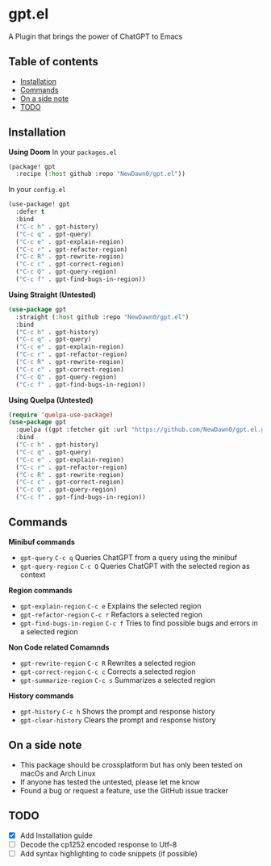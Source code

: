 # gpt.el
A Plugin that brings the power of ChatGPT to Emacs

## Table of contents
* [Installation](#installation)
* [Commands](#commands)
* [On a side note](#on-a-side-note)
* [TODO](#todo)

## Installation
**Using Doom**
In your `packages.el`
```lisp
(package! gpt
  :recipe (:host github :repo "NewDawn0/gpt.el"))
```
In your `config.el`
```lisp
(use-package! gpt
  :defer t
  :bind
  ("C-c h" . gpt-history)
  ("C-c q" . gpt-query)
  ("C-c e" . gpt-explain-region)
  ("C-c r" . gpt-refactor-region)
  ("C-c R" . gpt-rewrite-region)
  ("C-c c" . gpt-correct-region)
  ("C-c Q" . gpt-query-region)
  ("C-c f" . gpt-find-bugs-in-region))
```

**Using Straight (Untested)**
```lisp
(use-package gpt
  :straight (:host github :repo "NewDawn0/gpt.el")
  :bind
  ("C-c h" . gpt-history)
  ("C-c q" . gpt-query)
  ("C-c e" . gpt-explain-region)
  ("C-c r" . gpt-refactor-region)
  ("C-c R" . gpt-rewrite-region)
  ("C-c c" . gpt-correct-region)
  ("C-c Q" . gpt-query-region)
  ("C-c f" . gpt-find-bugs-in-region))
```

**Using Quelpa (Untested)**
```lisp
(require 'quelpa-use-package)
(use-package gpt
  :quelpa ((gpt :fetcher git :url "https://github.com/NewDawn0/gpt.el.git") :upgrade t)
  :bind
  ("C-c h" . gpt-history)
  ("C-c q" . gpt-query)
  ("C-c e" . gpt-explain-region)
  ("C-c r" . gpt-refactor-region)
  ("C-c R" . gpt-rewrite-region)
  ("C-c c" . gpt-correct-region)
  ("C-c Q" . gpt-query-region)
  ("C-c f" . gpt-find-bugs-in-region))
```

## Commands
**Minibuf commands**
+ `gpt-query` `C-c q` Queries ChatGPT from a query using the minibuf
+ `gpt-query-region` `C-c Q` Queries ChatGPT with the selected region as context

**Region commands**
+ `gpt-explain-region` `C-c e` Explains the selected region
+ `gpt-refactor-region` `C-c r` Refactors a selected region
+ `gpt-find-bugs-in-region` `C-c f` Tries to find possible bugs and errors in a selected region

**Non Code related Comamnds**
+ `gpt-rewrite-region` `C-c R` Rewrites a selected region
+ `gpt-correct-region` `C-c c` Corrects a selected region
+ `gpt-summarize-region` `C-c s` Summarizes a selected region

**History commands**
+ `gpt-history` `C-c h` Shows the prompt and response history
+ `gpt-clear-history` Clears the prompt and response history

## On a side note
- This package should be crossplatform but has only been tested on macOs and Arch Linux
- If anyone has tested the untested, please let me know
- Found a bug or request a feature, use the GitHub issue tracker

## TODO
- [x] Add Installation guide
- [ ] Decode the cp1252 encoded response to Utf-8
- [ ] Add syntax highlighting to code snippets (if possible)
